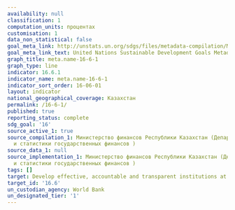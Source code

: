 ```yaml
---
availability: null
classification: 1
computation_units: процентах
customisation: 1
data_non_statistical: false
goal_meta_link: http://unstats.un.org/sdgs/files/metadata-compilation/Metadata-Goal-16.pdf
goal_meta_link_text: United Nations Sustainable Development Goals Metadata (pdf 1361kB)
graph_title: meta.name-16-6-1
graph_type: line
indicator: 16.6.1
indicator_name: meta.name-16-6-1
indicator_sort_order: 16-06-01
layout: indicator
national_geographical_coverage: Казахстан
permalink: /16-6-1/
published: true
reporting_status: complete
sdg_goal: '16'
source_active_1: true
source_compilation_1: Министерство финансов Республики Казахстан (Департамент отчетности
  и статистики государственных финансов )
source_data_1: null
source_implementation_1: Министерство финансов Республики Казахстан (Департамент отчетности
  и статистики государственных финансов )
tags: []
target: Develop effective, accountable and transparent institutions at all levels
target_id: '16.6'
un_custodian_agency: World Bank
un_designated_tier: '1'
---
```

